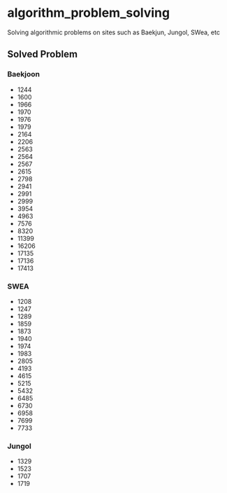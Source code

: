 # algorithm_problem_solving
Solving algorithmic problems on sites such as Baekjun, Jungol, SWea, etc

## Solved Problem

### Baekjoon
* 1244
* 1600
* 1966
* 1970
* 1976
* 1979
* 2164
* 2206
* 2563
* 2564
* 2567
* 2615
* 2798
* 2941
* 2991
* 2999
* 3954
* 4963
* 7576
* 8320
* 11399
* 16206
* 17135
* 17136
* 17413

### SWEA
* 1208
* 1247
* 1289
* 1859
* 1873
* 1940
* 1974
* 1983
* 2805
* 4193
* 4615
* 5215
* 5432
* 6485
* 6730
* 6958
* 7699
* 7733

### Jungol
* 1329
* 1523
* 1707
* 1719